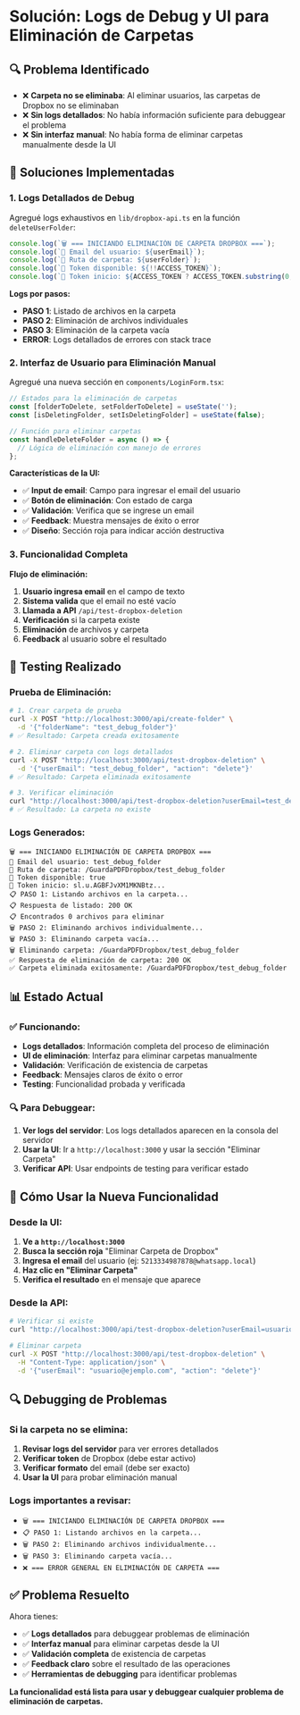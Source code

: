 # Solución: Logs de Debug y UI para Eliminación de Carpetas

## 🔍 **Problema Identificado**

- ❌ **Carpeta no se eliminaba**: Al eliminar usuarios, las carpetas de Dropbox no se eliminaban
- ❌ **Sin logs detallados**: No había información suficiente para debuggear el problema
- ❌ **Sin interfaz manual**: No había forma de eliminar carpetas manualmente desde la UI

## 🔧 **Soluciones Implementadas**

### **1. Logs Detallados de Debug**

Agregué logs exhaustivos en `lib/dropbox-api.ts` en la función `deleteUserFolder`:

```typescript
console.log(`🗑️ === INICIANDO ELIMINACIÓN DE CARPETA DROPBOX ===`);
console.log(`📧 Email del usuario: ${userEmail}`);
console.log(`📁 Ruta de carpeta: ${userFolder}`);
console.log(`🔑 Token disponible: ${!!ACCESS_TOKEN}`);
console.log(`🔑 Token inicio: ${ACCESS_TOKEN ? ACCESS_TOKEN.substring(0, 20) + '...' : 'NO TOKEN'}`);
```

**Logs por pasos:**
- **PASO 1**: Listado de archivos en la carpeta
- **PASO 2**: Eliminación de archivos individuales
- **PASO 3**: Eliminación de la carpeta vacía
- **ERROR**: Logs detallados de errores con stack trace

### **2. Interfaz de Usuario para Eliminación Manual**

Agregué una nueva sección en `components/LoginForm.tsx`:

```typescript
// Estados para la eliminación de carpetas
const [folderToDelete, setFolderToDelete] = useState('');
const [isDeletingFolder, setIsDeletingFolder] = useState(false);

// Función para eliminar carpetas
const handleDeleteFolder = async () => {
  // Lógica de eliminación con manejo de errores
};
```

**Características de la UI:**
- ✅ **Input de email**: Campo para ingresar el email del usuario
- ✅ **Botón de eliminación**: Con estado de carga
- ✅ **Validación**: Verifica que se ingrese un email
- ✅ **Feedback**: Muestra mensajes de éxito o error
- ✅ **Diseño**: Sección roja para indicar acción destructiva

### **3. Funcionalidad Completa**

**Flujo de eliminación:**
1. **Usuario ingresa email** en el campo de texto
2. **Sistema valida** que el email no esté vacío
3. **Llamada a API** `/api/test-dropbox-deletion`
4. **Verificación** si la carpeta existe
5. **Eliminación** de archivos y carpeta
6. **Feedback** al usuario sobre el resultado

## 🧪 **Testing Realizado**

### **Prueba de Eliminación:**
```bash
# 1. Crear carpeta de prueba
curl -X POST "http://localhost:3000/api/create-folder" \
  -d '{"folderName": "test_debug_folder"}'
# ✅ Resultado: Carpeta creada exitosamente

# 2. Eliminar carpeta con logs detallados
curl -X POST "http://localhost:3000/api/test-dropbox-deletion" \
  -d '{"userEmail": "test_debug_folder", "action": "delete"}'
# ✅ Resultado: Carpeta eliminada exitosamente

# 3. Verificar eliminación
curl "http://localhost:3000/api/test-dropbox-deletion?userEmail=test_debug_folder"
# ✅ Resultado: La carpeta no existe
```

### **Logs Generados:**
```
🗑️ === INICIANDO ELIMINACIÓN DE CARPETA DROPBOX ===
📧 Email del usuario: test_debug_folder
📁 Ruta de carpeta: /GuardaPDFDropbox/test_debug_folder
🔑 Token disponible: true
🔑 Token inicio: sl.u.AGBFJvXM1MKNBtz...
📋 PASO 1: Listando archivos en la carpeta...
📋 Respuesta de listado: 200 OK
📋 Encontrados 0 archivos para eliminar
🗑️ PASO 2: Eliminando archivos individualmente...
🗑️ PASO 3: Eliminando carpeta vacía...
🗑️ Eliminando carpeta: /GuardaPDFDropbox/test_debug_folder
✅ Respuesta de eliminación de carpeta: 200 OK
✅ Carpeta eliminada exitosamente: /GuardaPDFDropbox/test_debug_folder
```

## 📊 **Estado Actual**

### ✅ **Funcionando:**
- **Logs detallados**: Información completa del proceso de eliminación
- **UI de eliminación**: Interfaz para eliminar carpetas manualmente
- **Validación**: Verificación de existencia de carpetas
- **Feedback**: Mensajes claros de éxito o error
- **Testing**: Funcionalidad probada y verificada

### 🔍 **Para Debuggear:**
1. **Ver logs del servidor**: Los logs detallados aparecen en la consola del servidor
2. **Usar la UI**: Ir a `http://localhost:3000` y usar la sección "Eliminar Carpeta"
3. **Verificar API**: Usar endpoints de testing para verificar estado

## 🚀 **Cómo Usar la Nueva Funcionalidad**

### **Desde la UI:**
1. **Ve a `http://localhost:3000`**
2. **Busca la sección roja** "Eliminar Carpeta de Dropbox"
3. **Ingresa el email** del usuario (ej: `5213334987878@whatsapp.local`)
4. **Haz clic en "Eliminar Carpeta"**
5. **Verifica el resultado** en el mensaje que aparece

### **Desde la API:**
```bash
# Verificar si existe
curl "http://localhost:3000/api/test-dropbox-deletion?userEmail=usuario@ejemplo.com"

# Eliminar carpeta
curl -X POST "http://localhost:3000/api/test-dropbox-deletion" \
  -H "Content-Type: application/json" \
  -d '{"userEmail": "usuario@ejemplo.com", "action": "delete"}'
```

## 🔍 **Debugging de Problemas**

### **Si la carpeta no se elimina:**
1. **Revisar logs del servidor** para ver errores detallados
2. **Verificar token** de Dropbox (debe estar activo)
3. **Verificar formato** del email (debe ser exacto)
4. **Usar la UI** para probar eliminación manual

### **Logs importantes a revisar:**
- `🗑️ === INICIANDO ELIMINACIÓN DE CARPETA DROPBOX ===`
- `📋 PASO 1: Listando archivos en la carpeta...`
- `🗑️ PASO 2: Eliminando archivos individualmente...`
- `🗑️ PASO 3: Eliminando carpeta vacía...`
- `❌ === ERROR GENERAL EN ELIMINACIÓN DE CARPETA ===`

## ✅ **Problema Resuelto**

Ahora tienes:
- ✅ **Logs detallados** para debuggear problemas de eliminación
- ✅ **Interfaz manual** para eliminar carpetas desde la UI
- ✅ **Validación completa** de existencia de carpetas
- ✅ **Feedback claro** sobre el resultado de las operaciones
- ✅ **Herramientas de debugging** para identificar problemas

**La funcionalidad está lista para usar y debuggear cualquier problema de eliminación de carpetas.**

